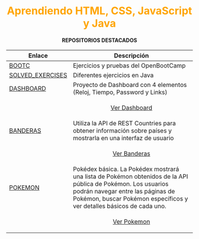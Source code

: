 <h1 align = "center" style = "color: orange;">Aprendiendo HTML, CSS, JavaScript y Java</h1>


<h4 align = "center">REPOSITORIOS DESTACADOS</h4>

| Enlace        | Descripción                          |
|---------------|--------------------------------------|
| [BOOTC](https://github.com/JuanjDes/BootC) | Ejercicios y pruebas del OpenBootCamp |
| [SOLVED_EXERCISES](https://github.com/JuanjDes/Solved_exercises) | Diferentes ejercicios en Java |
| [DASHBOARD](https://github.com/JuanjDes/project-break-dashboard) | Proyecto de Dashboard con 4 elementos (Reloj, Tiempo, Password y Links) |
|                                                                  | <p align = "center"> [Ver Dashboard](https://juanjdes.github.io/project-break-dashboard/) </p> |
| [BANDERAS](https://github.com/JuanjDes/diversion-con-banderas) | Utiliza la API de REST Countries para obtener información sobre países y mostrarla en una interfaz de usuario |
|                                                                    | <p align = "center"> [Ver Banderas](https://juanjdes.github.io/diversion-con-banderas/) </p> |
|[POKEMON](https://github.com/JuanjDes/fetch-async-await) |  Pokédex básica. La Pokédex mostrará una lista de Pokémon obtenidos de la API pública de Pokémon. Los usuarios podrán navegar entre las páginas de Pokémon, buscar Pokémon específicos y ver detalles básicos de cada uno. |
|                                                      | <p align = "center">[Ver Pokemon](https://juanjdes.github.io/fetch-async-await/) </p> |
